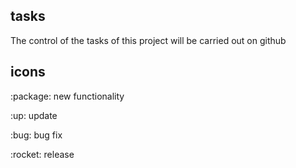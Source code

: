 
## tasks

The control of the tasks of this project will be carried out on github

## icons

<p>:package: new functionality</p>
<p>:up: update</p>
<p>:bug: bug fix</p>
<p>:rocket: release</p>
